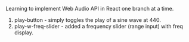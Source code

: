 Learning to implement Web Audio API in React one branch at a time. 
1. play-button - simply toggles the play of a sine wave at 440. 
2. play-w-freq-slider - added a frequency slider (range input) with freq display. 
